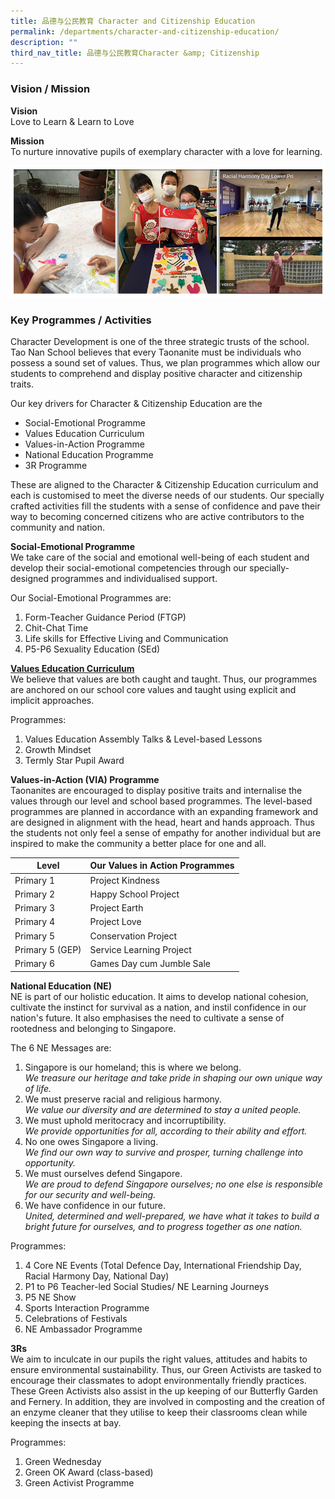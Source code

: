 ```yaml
---
title: 品德与公民教育 Character and Citizenship Education
permalink: /departments/character-and-citizenship-education/
description: ""
third_nav_title: 品德与公民教育Character &amp; Citizenship
---
```

### Vision / Mission

**Vision** <br>
Love to Learn &amp; Learn to Love  

**Mission** <br>
To nurture innovative pupils of exemplary character with a love for learning.

![](/images/Banner_CCE_2021.jpg)

### Key Programmes / Activities
Character Development is one of the three strategic trusts of the school. Tao Nan School believes that every Taonanite must be individuals who possess a sound set of values. Thus, we plan programmes which allow our students to comprehend and display positive character and citizenship traits.

Our key drivers for Character &amp; Citizenship Education are the
* Social-Emotional Programme
* Values Education Curriculum
* Values-in-Action Programme
* National Education Programme
* 3R Programme

These are aligned to the Character &amp; Citizenship Education curriculum and each is customised to meet the diverse needs of our students. Our specially crafted activities fill the students with a sense of confidence and pave their way to becoming concerned citizens who are active contributors to the community and nation.

**Social-Emotional Programme**<br>
We take care of the social and emotional well-being of each student and develop their social-emotional competencies through our specially-designed programmes and individualised support.

Our Social-Emotional Programmes are:

1. Form-Teacher Guidance Period (FTGP)
2. Chit-Chat Time
3. Life skills for Effective Living and Communication
4. P5-P6 Sexuality Education (SEd)

<u><strong> Values Education Curriculum </strong></u> <br>
We believe that values are both caught and taught. Thus, our programmes are anchored on our school core values and taught using explicit and implicit approaches.

Programmes:
1. Values Education Assembly Talks &amp; Level-based Lessons
2. Growth Mindset
3. Termly Star Pupil Award

**Values-in-Action (VIA) Programme**<br> 
Taonanites are encouraged to display positive traits and internalise the values through our level and school based programmes. The level-based programmes are planned in accordance with an expanding framework and are designed in alignment with the head, heart and hands approach. Thus the students not only feel a sense of empathy for another individual but are inspired to make the community a better place for one and all.

| Level | Our Values in Action Programmes |
|---|---|
| Primary 1 | Project Kindness |
| Primary 2 | Happy School Project |
| Primary 3 | Project Earth |
| Primary 4 | Project Love |
| Primary 5 | Conservation Project |
| Primary 5 (GEP) | Service Learning Project |
| Primary 6 | Games Day cum Jumble Sale |

**National Education (NE)**<br>
NE is part of our holistic education. It aims to develop national cohesion, cultivate the instinct for survival as a nation, and instil confidence in our nation's future. It also emphasises the need to cultivate a sense of rootedness and belonging to Singapore.

The 6 NE Messages are:
1. Singapore is our homeland; this is where we belong. <br>
    _We treasure our heritage and take pride in shaping our own unique way of life._
2. We must preserve racial and religious harmony. <br>
    _We value our diversity and are determined to stay a united people._
3. We must uphold meritocracy and incorruptibility. <br>
    _We provide opportunities for all, according to their ability and effort._
4. No one owes Singapore a living. <br> 
    _We find our own way to survive and prosper, turning challenge into opportunity._
5. We must ourselves defend Singapore. <br>
    _We are proud to defend Singapore ourselves; no one else is responsible for our security and well-being._
6. We have confidence in our future. <br>  _United, determined and well-prepared, we have what it takes to build a bright future for ourselves, and to progress together as one nation._

Programmes:
1. 4 Core NE Events (Total Defence Day, International Friendship Day, Racial Harmony Day, National Day)
2. P1 to P6 Teacher-led Social Studies/ NE Learning Journeys
3. P5 NE Show
4. Sports Interaction Programme
5. Celebrations of Festivals
6. NE Ambassador Programme

**3Rs**<br>
We aim to inculcate in our pupils the right values, attitudes and habits to ensure environmental sustainability. Thus, our Green Activists are tasked to encourage their classmates to adopt environmentally friendly practices. These Green Activists also assist in the up keeping of our Butterfly Garden and Fernery. In addition, they are involved in composting and the creation of an enzyme cleaner that they utilise to keep their classrooms clean while keeping the insects at bay.

Programmes:
1. Green Wednesday
2. Green OK Award (class-based)
3. Green Activist Programme